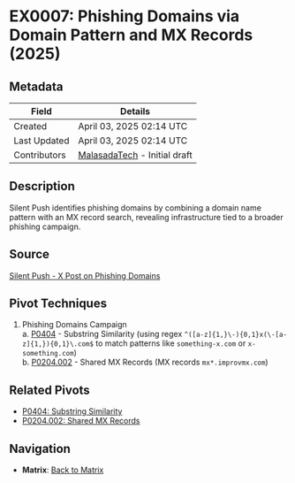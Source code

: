 # EX0007: Phishing Domains via Domain Pattern and MX Records (2025)

## Metadata
| Field          | Details                                      |
|----------------|----------------------------------------------|
| Created        | April 03, 2025 02:14 UTC                    |
| Last Updated   | April 03, 2025 02:14 UTC                    |
| Contributors   | [MalasadaTech](../contributors.md#malasadatech) - Initial draft |

## Description
Silent Push identifies phishing domains by combining a domain name pattern with an MX record search, revealing infrastructure tied to a broader phishing campaign.

## Source
[Silent Push - X Post on Phishing Domains](https://x.com/silentpush/status/1902967042996834455)

## Pivot Techniques
1. Phishing Domains Campaign  
    a. [P0404](../pivots/P0404.md) - Substring Similarity (using regex `^([a-z]{1,}\-){0,1}x(\-[a-z]{1,}){0,1}\.com$` to match patterns like `something-x.com` or `x-something.com`)  
    b. [P0204.002](../pivots/P0204.002.md) - Shared MX Records (MX records `mx*.improvmx.com`)

## Related Pivots
- [P0404: Substring Similarity](../pivots/P0404.md)
- [P0204.002: Shared MX Records](../pivots/P0204.002.md)

## Navigation
- **Matrix**: [Back to Matrix](../matrix.md)